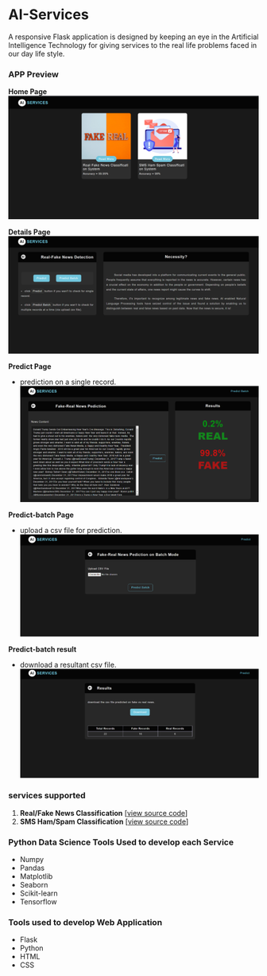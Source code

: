 # AI-Services
A responsive Flask application is designed by keeping an eye in the Artificial Intelligence Technology for giving services to the real life problems faced in our day life style. 

### APP Preview 
**Home Page**
![Home Page](https://github.com/AI-kartheek/AI-Services/blob/main/pics/home.png)

**Details Page**
![Details Page](https://github.com/AI-kartheek/AI-Services/blob/main/pics/details.png)

**Predict Page**
* prediction on a single record.
![Predict Page](https://github.com/AI-kartheek/AI-Services/blob/main/pics/predict.png)

**Predict-batch Page**
* upload a csv file for prediction.
![predict-batch Page](https://github.com/AI-kartheek/AI-Services/blob/main/pics/predict-batch.png)

**Predict-batch result**
* download a resultant csv file.
![batch result](https://github.com/AI-kartheek/AI-Services/blob/main/pics/predict-batch-result.png)

### services supported
1. **Real/Fake News Classification** [[view source code](https://github.com/AI-kartheek/AI-Fake-News-Detection-System)]
2. **SMS Ham/Spam Classification** [[view source code](https://github.com/AI-kartheek/SMS-Spam-Detection-using-Glove-Vectors)]

### Python Data Science Tools Used to develop each Service
* Numpy
* Pandas
* Matplotlib
* Seaborn
* Scikit-learn
* Tensorflow

### Tools used to develop Web Application
* Flask
* Python
* HTML
* CSS
